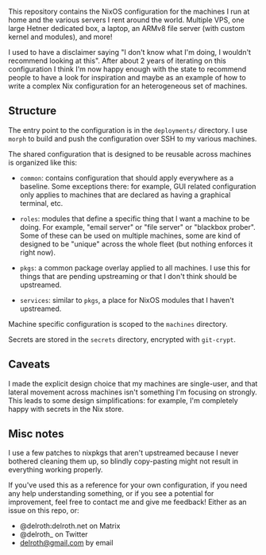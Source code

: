 This repository contains the NixOS configuration for the machines I run at home
and the various servers I rent around the world. Multiple VPS, one large Hetner
dedicated box, a laptop, an ARMv8 file server (with custom kernel and modules),
and more!

I used to have a disclaimer saying "I don't know what I'm doing, I wouldn't
recommend looking at this". After about 2 years of iterating on this
configuration I think I'm now happy enough with the state to recommend people
to have a look for inspiration and maybe as an example of how to write a
complex Nix configuration for an heterogeneous set of machines.

## Structure

The entry point to the configuration is in the `deployments/` directory. I use
`morph` to build and push the configuration over SSH to my various machines.

The shared configuration that is designed to be reusable across machines is
organized like this:

* `common`: contains configuration that should apply everywhere as a baseline.
  Some exceptions there: for example, GUI related configuration only applies to
  machines that are declared as having a graphical terminal, etc.

* `roles`: modules that define a specific thing that I want a machine to be
  doing. For example, "email server" or "file server" or "blackbox prober".
  Some of these can be used on multiple machines, some are kind of designed to
  be "unique" across the whole fleet (but nothing enforces it right now).

* `pkgs`: a common package overlay applied to all machines. I use this for
  things that are pending upstreaming or that I don't think should be
  upstreamed.

* `services`: similar to `pkgs`, a place for NixOS modules that I haven't
  upstreamed.

Machine specific configuration is scoped to the `machines` directory.

Secrets are stored in the `secrets` directory, encrypted with `git-crypt`.

## Caveats

I made the explicit design choice that my machines are single-user, and that
lateral movement across machines isn't something I'm focusing on strongly. This
leads to some design simplifications: for example, I'm completely happy with
secrets in the Nix store.

## Misc notes

I use a few patches to nixpkgs that aren't upstreamed because I never bothered
cleaning them up, so blindly copy-pasting might not result in everything
working properly.

If you've used this as a reference for your own configuration, if you need any
help understanding something, or if you see a potential for improvement, feel
free to contact me and give me feedback! Either as an issue on this repo, or:

- @delroth:delroth.net on Matrix
- @delroth_ on Twitter
- delroth@gmail.com by email

